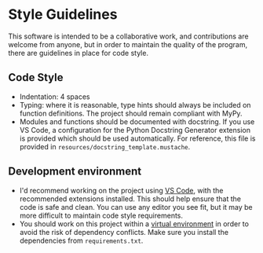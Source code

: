 
# Style Guidelines

This software is intended to be a collaborative work, and contributions are
welcome from anyone, but in order to maintain the quality of the program, there
are guidelines in place for code style.

## Code Style

* Indentation: 4 spaces
* Typing: where it is reasonable, type hints should always be included on
  function definitions. The project should remain compliant with MyPy.
* Modules and functions should be documented with docstring. If you use VS Code,
  a configuration for the Python Docstring Generator extension is provided which
  should be used automatically. For reference, this file is provided in 
  `resources/docstring_template.mustache`.

## Development environment

* I'd recommend working on the project using 
  [VS Code](https://code.visualstudio.com), with the recommended extensions
  installed. This should help ensure that the code is safe and clean.
  You can use any editor you see fit, but it may be more difficult to maintain
  code style requirements.
* You should work on this project within a
  [virtual environment](https://docs.python.org/3/library/venv.html) in order to
  avoid the risk of dependency conflicts. Make sure you install the dependencies
  from `requirements.txt`.
